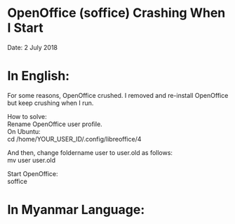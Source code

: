 # OpenOffice (soffice) Crashing When I Start

Date: 2 July 2018

# In English:

For some reasons, OpenOffice crushed. I removed and re-install OpenOffice but keep crushing when I run.  

How to solve:  
Rename OpenOffice user profile.  
On Ubuntu:  
cd /home/YOUR_USER_ID/.config/libreoffice/4  

And then, change foldername user to user.old as follows:  
mv user user.old  

Start OpenOffice:  
soffice  

# In Myanmar Language:
